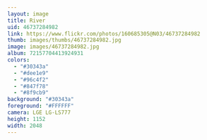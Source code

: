```yaml
---
layout: image
title: River
uid: 46737284982
link: https://www.flickr.com/photos/160685305@N03/46737284982
thumb: images/thumbs/46737284982.jpg
image: images/46737284982.jpg
album: 72157704413924931
colors: 
  - "#30343a"
  - "#dee1e9"
  - "#96c4f2"
  - "#847f78"
  - "#8f9cb9"
background: "#30343a"
foreground: "#FFFFFF"
camera: LGE LG-LS777
height: 1152
width: 2048
---
```


